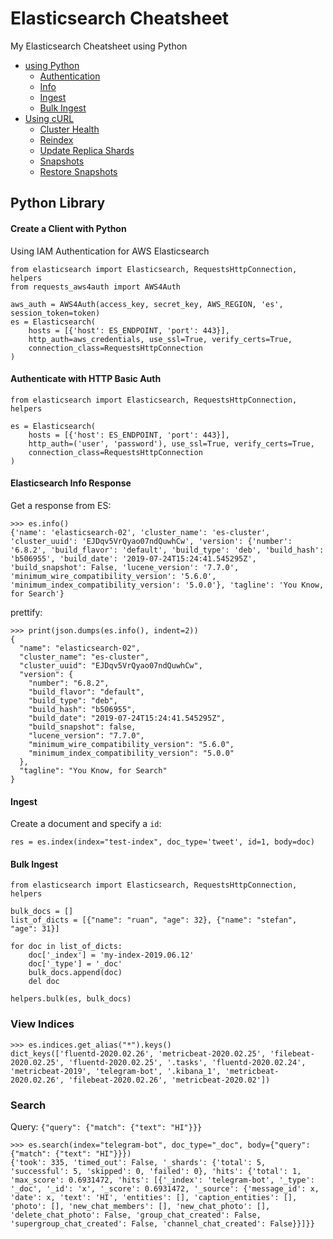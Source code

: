 # Elasticsearch Cheatsheet

My Elasticsearch Cheatsheet using Python

- [using Python](python-elasticsearch.md#python-library)
  - [Authentication](python-elasticsearch.md#authenticate-with-http-basic-auth)
  - [Info](python-elasticsearch.md#elasticsearch-info-response)
  - [Ingest](python-elasticsearch.md#ingest)
  - [Bulk Ingest](python-elasticsearch.md#ingest)
- [Using cURL](README.md#using-curl)
  - [Cluster Health](README.md#health-with-curl)
  - [Reindex](README.md#reindex-using-curl)
  - [Update Replica Shards](README.md#update-replicas-curl)
  - [Snapshots](README.md#snapshots-with-curl)
  - [Restore Snapshots](README.md#restore-snapshots-with-curl)

## Python Library

#### Create a Client with Python

Using IAM Authentication for AWS Elasticsearch

```
from elasticsearch import Elasticsearch, RequestsHttpConnection, helpers
from requests_aws4auth import AWS4Auth

aws_auth = AWS4Auth(access_key, secret_key, AWS_REGION, 'es', session_token=token)
es = Elasticsearch(
    hosts = [{'host': ES_ENDPOINT, 'port': 443}], 
    http_auth=aws_credentials, use_ssl=True, verify_certs=True, 
    connection_class=RequestsHttpConnection
)
```

#### Authenticate with HTTP Basic Auth

```
from elasticsearch import Elasticsearch, RequestsHttpConnection, helpers

es = Elasticsearch(
    hosts = [{'host': ES_ENDPOINT, 'port': 443}], 
    http_auth=('user', 'password'), use_ssl=True, verify_certs=True, 
    connection_class=RequestsHttpConnection
)
```

#### Elasticsearch Info Response

Get a response from ES:

```
>>> es.info()
{'name': 'elasticsearch-02', 'cluster_name': 'es-cluster', 'cluster_uuid': 'EJDqv5VrQyao07ndQuwhCw', 'version': {'number': '6.8.2', 'build_flavor': 'default', 'build_type': 'deb', 'build_hash': 'b506955', 'build_date': '2019-07-24T15:24:41.545295Z', 'build_snapshot': False, 'lucene_version': '7.7.0', 'minimum_wire_compatibility_version': '5.6.0', 'minimum_index_compatibility_version': '5.0.0'}, 'tagline': 'You Know, for Search'}
```

prettify:

```
>>> print(json.dumps(es.info(), indent=2))
{
  "name": "elasticsearch-02",
  "cluster_name": "es-cluster",
  "cluster_uuid": "EJDqv5VrQyao07ndQuwhCw",
  "version": {
    "number": "6.8.2",
    "build_flavor": "default",
    "build_type": "deb",
    "build_hash": "b506955",
    "build_date": "2019-07-24T15:24:41.545295Z",
    "build_snapshot": false,
    "lucene_version": "7.7.0",
    "minimum_wire_compatibility_version": "5.6.0",
    "minimum_index_compatibility_version": "5.0.0"
  },
  "tagline": "You Know, for Search"
}
```

#### Ingest

Create a document and specify a `id`:

```
res = es.index(index="test-index", doc_type='tweet', id=1, body=doc)
```

#### Bulk Ingest

```
from elasticsearch import Elasticsearch, RequestsHttpConnection, helpers

bulk_docs = []
list_of_dicts = [{"name": "ruan", "age": 32}, {"name": "stefan", "age": 31}]

for doc in list_of_dicts:
    doc['_index'] = 'my-index-2019.06.12'
    doc['_type'] = '_doc'
    bulk_docs.append(doc)
    del doc
    
helpers.bulk(es, bulk_docs)
```

### View Indices

```
>>> es.indices.get_alias("*").keys()
dict_keys(['fluentd-2020.02.26', 'metricbeat-2020.02.25', 'filebeat-2020.02.25', 'fluentd-2020.02.25', '.tasks', 'fluentd-2020.02.24', 'metricbeat-2019', 'telegram-bot', '.kibana_1', 'metricbeat-2020.02.26', 'filebeat-2020.02.26', 'metricbeat-2020.02'])
```

### Search

Query: `{"query": {"match": {"text": "HI"}}}`

```
>>> es.search(index="telegram-bot", doc_type="_doc", body={"query": {"match": {"text": "HI"}}})
{'took': 335, 'timed_out': False, '_shards': {'total': 5, 'successful': 5, 'skipped': 0, 'failed': 0}, 'hits': {'total': 1, 'max_score': 0.6931472, 'hits': [{'_index': 'telegram-bot', '_type': '_doc', '_id': 'x', '_score': 0.6931472, '_source': {'message_id': x, 'date': x, 'text': 'HI', 'entities': [], 'caption_entities': [], 'photo': [], 'new_chat_members': [], 'new_chat_photo': [], 'delete_chat_photo': False, 'group_chat_created': False, 'supergroup_chat_created': False, 'channel_chat_created': False}}]}}

```
